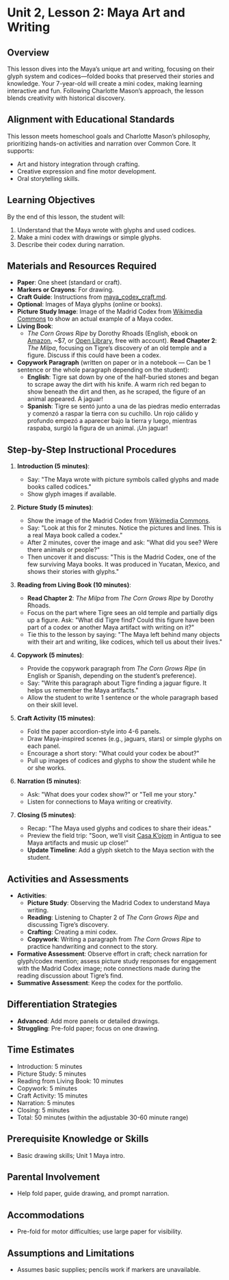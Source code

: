 # Unit 2, Lesson 2: Maya Art and Writing

## Overview
This lesson dives into the Maya’s unique art and writing, focusing on their glyph system and codices—folded books that preserved their stories and knowledge. Your 7-year-old will create a mini codex, making learning interactive and fun. Following Charlotte Mason’s approach, the lesson blends creativity with historical discovery.

## Alignment with Educational Standards
This lesson meets homeschool goals and Charlotte Mason’s philosophy, prioritizing hands-on activities and narration over Common Core. It supports:
- Art and history integration through crafting.
- Creative expression and fine motor development.
- Oral storytelling skills.

## Learning Objectives
By the end of this lesson, the student will:
1. Understand that the Maya wrote with glyphs and used codices.
2. Make a mini codex with drawings or simple glyphs.
3. Describe their codex during narration.

## Materials and Resources Required
- **Paper**: One sheet (standard or craft).
- **Markers or Crayons**: For drawing.
- **Craft Guide**: Instructions from [maya_codex_craft.md](resources/maya_codex_craft.md).
- **Optional**: Images of Maya glyphs (online or books).
- **Picture Study Image**: Image of the Madrid Codex from [Wikimedia Commons](https://commons.wikimedia.org/wiki/File:Facs%C3%ADmil_C%C3%B3dice_Tro-Cortesiano.JPG) to show an actual example of a Maya codex.
- **Living Book**: 
  - *The Corn Grows Ripe* by Dorothy Rhoads (English, ebook on [Amazon](https://a.co/d/9PqSbaT), ~$7, or [Open Library](https://openlibrary.org/books/OL6203478M/The_corn_grows_ripe.), free with account). **Read Chapter 2**: *The Milpa*, focusing on Tigre’s discovery of an old temple and a figure. Discuss if this could have been a codex.
- **Copywork Paragraph** (written on paper or in a notebook — Can be 1 sentence or the whole paragraph depending on the student):
  - **English**: Tigre sat down by one of the half-buried stones and began to scrape away the dirt with his knife. A warm rich red began to show beneath the dirt and then, as he scraped, the figure of an animal appeared. A jaguar!
  - **Spanish**: Tigre se sentó junto a una de las piedras medio enterradas y comenzó a raspar la tierra con su cuchillo. Un rojo cálido y profundo empezó a aparecer bajo la tierra y luego, mientras raspaba, surgió la figura de un animal. ¡Un jaguar!

## Step-by-Step Instructional Procedures
1. **Introduction (5 minutes)**:
   - Say: "The Maya wrote with picture symbols called glyphs and made books called codices."
   - Show glyph images if available.

2. **Picture Study (5 minutes)**:
   - Show the image of the Madrid Codex from [Wikimedia Commons](https://commons.wikimedia.org/wiki/File:Facs%C3%ADmil_C%C3%B3dice_Tro-Cortesiano.JPG).
   - Say: "Look at this for 2 minutes. Notice the pictures and lines. This is a real Maya book called a codex."
   - After 2 minutes, cover the image and ask: "What did you see? Were there animals or people?"
   - Then uncover it and discuss: "This is the Madrid Codex, one of the few surviving Maya books. It was produced in Yucatan, Mexico, and shows their stories with glyphs."

3. **Reading from Living Book (10 minutes)**:
   - **Read Chapter 2**: *The Milpa* from *The Corn Grows Ripe* by Dorothy Rhoads.
   - Focus on the part where Tigre sees an old temple and partially digs up a figure. Ask: "What did Tigre find? Could this figure have been part of a codex or another Maya artifact with writing on it?"
   - Tie this to the lesson by saying: "The Maya left behind many objects with their art and writing, like codices, which tell us about their lives."

4. **Copywork (5 minutes)**:
   - Provide the copywork paragraph from *The Corn Grows Ripe* (in English or Spanish, depending on the student’s preference).
   - Say: "Write this paragraph about Tigre finding a jaguar figure. It helps us remember the Maya artifacts."
   - Allow the student to write 1 sentence or the whole paragraph based on their skill level.

5. **Craft Activity (15 minutes)**:
   - Fold the paper accordion-style into 4-6 panels.
   - Draw Maya-inspired scenes (e.g., jaguars, stars) or simple glyphs on each panel.
   - Encourage a short story: "What could your codex be about?"
   - Pull up images of codices and glyphs to show the student while he or she works.

6. **Narration (5 minutes)**:
   - Ask: "What does your codex show?" or "Tell me your story."
   - Listen for connections to Maya writing or creativity.

7. **Closing (5 minutes)**:
   - Recap: "The Maya used glyphs and codices to share their ideas."
   - Preview the field trip: "Soon, we’ll visit [Casa K’ojom](field_trip.md) in Antigua to see Maya artifacts and music up close!"
   - **Update Timeline**: Add a glyph sketch to the Maya section with the student.

## Activities and Assessments
- **Activities**:
  - **Picture Study**: Observing the Madrid Codex to understand Maya writing.
  - **Reading**: Listening to Chapter 2 of *The Corn Grows Ripe* and discussing Tigre’s discovery.
  - **Crafting**: Creating a mini codex.
  - **Copywork**: Writing a paragraph from *The Corn Grows Ripe* to practice handwriting and connect to the story.
- **Formative Assessment**: Observe effort in craft; check narration for glyph/codex mention; assess picture study responses for engagement with the Madrid Codex image; note connections made during the reading discussion about Tigre’s find.
- **Summative Assessment**: Keep the codex for the portfolio.

## Differentiation Strategies
- **Advanced**: Add more panels or detailed drawings.
- **Struggling**: Pre-fold paper; focus on one drawing.

## Time Estimates
- Introduction: 5 minutes
- Picture Study: 5 minutes
- Reading from Living Book: 10 minutes
- Copywork: 5 minutes
- Craft Activity: 15 minutes
- Narration: 5 minutes
- Closing: 5 minutes
- Total: 50 minutes (within the adjustable 30-60 minute range)

## Prerequisite Knowledge or Skills
- Basic drawing skills; Unit 1 Maya intro.

## Parental Involvement
- Help fold paper, guide drawing, and prompt narration.

## Accommodations
- Pre-fold for motor difficulties; use large paper for visibility.

## Assumptions and Limitations
- Assumes basic supplies; pencils work if markers are unavailable.
